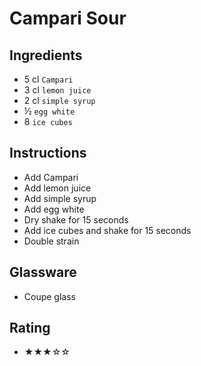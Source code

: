 # Campari Sour

## Ingredients
- 5 cl `Campari`
- 3 cl `lemon juice`
- 2 cl `simple syrup`
- ½ `egg white`
- 8 `ice cubes`

## Instructions
- Add Campari
- Add lemon juice
- Add simple syrup
- Add egg white
- Dry shake for 15 seconds
- Add ice cubes and shake for 15 seconds
- Double strain

## Glassware
- Coupe glass

## Rating
- ★★★☆☆